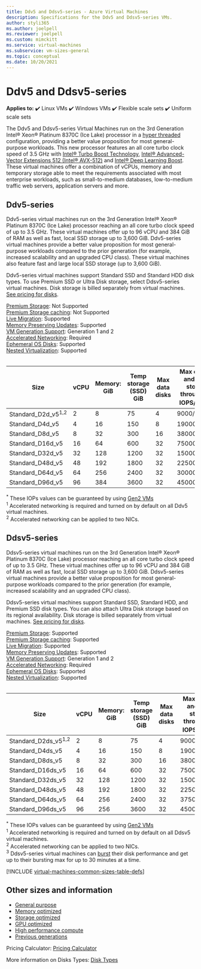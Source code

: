 ```yaml
---
title: Ddv5 and Ddsv5-series - Azure Virtual Machines
description: Specifications for the Ddv5 and Ddsv5-series VMs.
author: styli365
ms.author: joelpell
ms.reviewer: joelpell
ms.custom: mimckitt
ms.service: virtual-machines
ms.subservice: vm-sizes-general
ms.topic: conceptual
ms.date: 10/20/2021
---
```


# Ddv5 and Ddsv5-series

**Applies to:** :heavy_check_mark: Linux VMs :heavy_check_mark: Windows VMs :heavy_check_mark: Flexible scale sets :heavy_check_mark: Uniform scale sets

The Ddv5 and Ddsv5-series Virtual Machines run on the 3rd Generation Intel&reg; Xeon&reg; Platinum 8370C (Ice Lake) processor in a [hyper threaded](https://www.intel.com/content/www/us/en/architecture-and-technology/hyper-threading/hyper-threading-technology.html) configuration, providing a better value proposition for most general-purpose workloads. This new processor features an all core turbo clock speed of 3.5 GHz with [Intel&reg; Turbo Boost Technology](https://www.intel.com/content/www/us/en/architecture-and-technology/turbo-boost/turbo-boost-technology.html), [Intel&reg; Advanced-Vector Extensions 512 (Intel&reg; AVX-512)](https://www.intel.com/content/www/us/en/architecture-and-technology/avx-512-overview.html) and [Intel&reg; Deep Learning Boost](https://software.intel.com/content/www/us/en/develop/topics/ai/deep-learning-boost.html). These virtual machines offer a combination of vCPUs, memory and temporary storage able to meet the requirements associated with most enterprise workloads, such as small-to-medium databases, low-to-medium traffic web servers, application servers and more.


## Ddv5-series
Ddv5-series virtual machines run on the 3rd Generation Intel® Xeon® Platinum 8370C (Ice Lake) processor reaching an all core turbo clock speed of up to 3.5 GHz. These virtual machines offer up to 96 vCPU and 384 GiB of RAM as well as fast, local SSD storage up to 3,600 GiB. Ddv5-series virtual machines provide a better value proposition for most general-purpose workloads compared to the prior generation (for example, increased scalability and an upgraded CPU class). These virtual machines also feature fast and large local SSD storage (up to 3,600 GiB).

Ddv5-series virtual machines support Standard SSD and Standard HDD disk types. To use Premium SSD or Ultra Disk storage, select Ddsv5-series virtual machines. Disk storage is billed separately from virtual machines. [See pricing for disks](https://azure.microsoft.com/pricing/details/managed-disks/).


[Premium Storage](premium-storage-performance.md): Not Supported<br>
[Premium Storage caching](premium-storage-performance.md): Not Supported<br>
[Live Migration](maintenance-and-updates.md): Supported<br>
[Memory Preserving Updates](maintenance-and-updates.md): Supported<br>
[VM Generation Support](generation-2.md): Generation 1 and 2<br>
[Accelerated Networking](../virtual-network/create-vm-accelerated-networking-cli.md): Required <br>
[Ephemeral OS Disks](ephemeral-os-disks.md): Supported <br>
[Nested Virtualization](/virtualization/hyper-v-on-windows/user-guide/nested-virtualization.md): Supported <br>
<br> 

| Size | vCPU | Memory: GiB | Temp storage (SSD) GiB | Max data disks | Max cached and temp storage throughput: IOPS/MBps<sup>*</sup> | Max NICs|Max network bandwidth (Mbps) |
|---|---|---|---|---|---|---|---|
| Standard_D2d_v5<sup>1,2</sup> | 2  | 8   | 75   | 4  | 9000/125    | 2 | 12500 |
| Standard_D4d_v5               | 4  | 16  | 150  | 8  | 19000/250   | 2 | 12500 |
| Standard_D8d_v5               | 8  | 32  | 300  | 16 | 38000/500   | 4 | 12500 |
| Standard_D16d_v5              | 16 | 64  | 600  | 32 | 75000/1000  | 8 | 12500 |
| Standard_D32d_v5              | 32 | 128 | 1200 | 32 | 150000/2000 | 8 | 16000 |
| Standard_D48d_v5              | 48 | 192 | 1800 | 32 | 225000/3000 | 8 | 24000 |
| Standard_D64d_v5              | 64 | 256 | 2400 | 32 | 300000/4000 | 8 | 30000 |
| Standard_D96d_v5              | 96 | 384 | 3600 | 32 | 450000/4000 | 8 | 35000 |

<sup>*</sup> These IOPs values can be guaranteed by using [Gen2 VMs](generation-2.md)<br>
<sup>1</sup> Accelerated networking is required and turned on by default on all Ddv5 virtual machines.<br>
<sup>2</sup> Accelerated networking can be applied to two NICs.

## Ddsv5-series

Ddsv5-series virtual machines run on the 3rd Generation Intel® Xeon® Platinum 8370C (Ice Lake) processor reaching an all core turbo clock speed of up to 3.5 GHz.  These virtual machines offer up to 96 vCPU and 384 GiB of RAM as well as fast, local SSD storage up to 3,600 GiB. Ddsv5-series virtual machines provide a better value proposition for most general-purpose workloads compared to the prior generation (for example, increased scalability and an upgraded CPU class).

Ddsv5-series virtual machines support Standard SSD, Standard HDD, and Premium SSD disk types. You can also attach Ultra Disk storage based on its regional availability. Disk storage is billed separately from virtual machines. [See pricing for disks](https://azure.microsoft.com/pricing/details/managed-disks/).

[Premium Storage](premium-storage-performance.md): Supported<br>
[Premium Storage caching](premium-storage-performance.md): Supported<br>
[Live Migration](maintenance-and-updates.md): Supported<br>
[Memory Preserving Updates](maintenance-and-updates.md): Supported<br>
[VM Generation Support](generation-2.md): Generation 1 and 2<br>
[Accelerated Networking](../virtual-network/create-vm-accelerated-networking-cli.md): Required <br>
[Ephemeral OS Disks](ephemeral-os-disks.md): Supported <br>
[Nested Virtualization](/virtualization/hyper-v-on-windows/user-guide/nested-virtualization.md): Supported <br>
<br> 


| Size | vCPU | Memory: GiB | Temp storage (SSD) GiB | Max data disks | Max cached and temp storage throughput: IOPS/MBps<sup>*</sup> | Max uncached disk throughput: IOPS/MBps | Max burst uncached disk throughput: IOPS/MBps<sup>3</sup> | Max NICs | Max network bandwidth (Mbps) |
|---|---|---|---|---|---|---|---|---|---|
| Standard_D2ds_v5<sup>1,2</sup> | 2  | 8   | 75   | 4  | 9000/125    | 3750/85     | 10000/1200 | 2 | 12500 |
| Standard_D4ds_v5               | 4  | 16  | 150  | 8  | 19000/250   | 6400/145    | 20000/1200 | 2 | 12500 |
| Standard_D8ds_v5               | 8  | 32  | 300  | 16 | 38000/500   | 12800/290   | 20000/1200 | 4 | 12500 |
| Standard_D16ds_v5              | 16 | 64  | 600  | 32 | 75000/1000  | 25600/600   | 40000/1200 | 8 | 12500 |
| Standard_D32ds_v5              | 32 | 128 | 1200 | 32 | 150000/2000 | 51200/865   | 80000/2000 | 8 | 16000 |
| Standard_D48ds_v5              | 48 | 192 | 1800 | 32 | 225000/3000 | 76800/1315  | 80000/3000 | 8 | 24000 |
| Standard_D64ds_v5              | 64 | 256 | 2400 | 32 | 375000/4000 | 80000/1735  | 80000/3000 | 8 | 30000 |
| Standard_D96ds_v5              | 96 | 256 | 3600 | 32 | 450000/4000 | 80000/2600  | 80000/4000 | 8 | 35000 |

<sup>*</sup> These IOPs values can be guaranteed by using [Gen2 VMs](generation-2.md)<br>
<sup>1</sup> Accelerated networking is required and turned on by default on all Ddsv5 virtual machines.<br>
<sup>2</sup> Accelerated networking can be applied to two NICs.<br>
<sup>3</sup> Ddsv5-series virtual machines can [burst](disk-bursting.md) their disk performance and get up to their bursting max for up to 30 minutes at a time.

[!INCLUDE [virtual-machines-common-sizes-table-defs](../../includes/virtual-machines-common-sizes-table-defs.md)]

## Other sizes and information

- [General purpose](sizes-general.md)
- [Memory optimized](sizes-memory.md)
- [Storage optimized](sizes-storage.md)
- [GPU optimized](sizes-gpu.md)
- [High performance compute](sizes-hpc.md)
- [Previous generations](sizes-previous-gen.md)

Pricing Calculator: [Pricing Calculator](https://azure.microsoft.com/pricing/calculator/)

More information on Disks Types: [Disk Types](./disks-types.md#ultra-disks)
